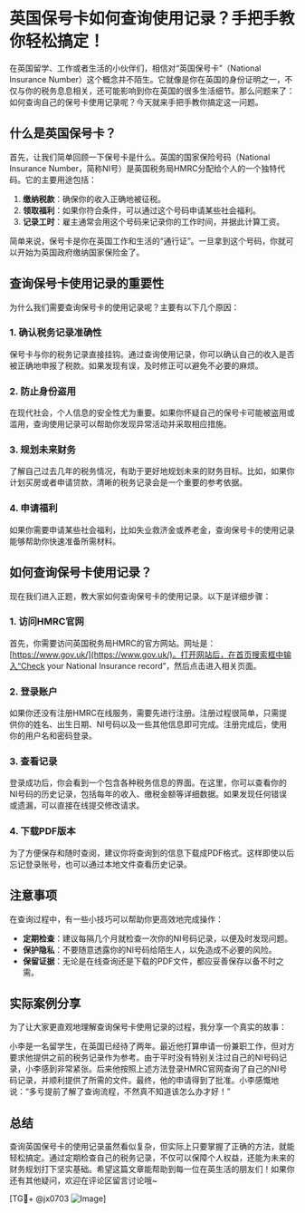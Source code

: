 # 英国保号卡如何查询使用记录？手把手教你轻松搞定！

在英国留学、工作或者生活的小伙伴们，相信对“英国保号卡”（National Insurance Number）这个概念并不陌生。它就像是你在英国的身份证明之一，不仅与你的税务息息相关，还可能影响到你在英国的很多生活细节。那么问题来了：如何查询自己的保号卡使用记录呢？今天就来手把手教你搞定这一问题。

## 什么是英国保号卡？

首先，让我们简单回顾一下保号卡是什么。英国的国家保险号码（National Insurance Number，简称NI号）是英国税务局HMRC分配给个人的一个独特代码。它的主要用途包括：

1. **缴纳税款**：确保你的收入正确地被征税。
2. **领取福利**：如果你符合条件，可以通过这个号码申请某些社会福利。
3. **记录工时**：雇主通常会用这个号码来记录你的工作时间，并据此计算工资。

简单来说，保号卡是你在英国工作和生活的“通行证”。一旦拿到这个号码，你就可以开始为英国政府缴纳国家保险金了。

## 查询保号卡使用记录的重要性

为什么我们需要查询保号卡的使用记录呢？主要有以下几个原因：

### 1. 确认税务记录准确性
保号卡与你的税务记录直接挂钩。通过查询使用记录，你可以确认自己的收入是否被正确地申报了税款。如果发现有误，及时修正可以避免不必要的麻烦。

### 2. 防止身份盗用
在现代社会，个人信息的安全性尤为重要。如果你怀疑自己的保号卡可能被盗用或滥用，查询使用记录可以帮助你发现异常活动并采取相应措施。

### 3. 规划未来财务
了解自己过去几年的税务情况，有助于更好地规划未来的财务目标。比如，如果你计划买房或者申请贷款，清晰的税务记录会是一个重要的参考依据。

### 4. 申请福利
如果你需要申请某些社会福利，比如失业救济金或养老金，查询保号卡的使用记录能够帮助你快速准备所需材料。

## 如何查询保号卡使用记录？

现在我们进入正题，教大家如何查询保号卡的使用记录。以下是详细步骤：

### 1. 访问HMRC官网
首先，你需要访问英国税务局HMRC的官方网站。网址是：[https://www.gov.uk/](https://www.gov.uk/)。打开网站后，在首页搜索框中输入“Check your National Insurance record”，然后点击进入相关页面。

### 2. 登录账户
如果你还没有注册HMRC在线服务，需要先进行注册。注册过程很简单，只需提供你的姓名、出生日期、NI号码以及一些其他信息即可完成。注册完成后，使用你的用户名和密码登录。

### 3. 查看记录
登录成功后，你会看到一个包含各种税务信息的界面。在这里，你可以查看你的NI号码的历史记录，包括每年的收入、缴税金额等详细数据。如果发现任何错误或遗漏，可以直接在线提交修改请求。

### 4. 下载PDF版本
为了方便保存和随时查阅，建议你将查询到的信息下载成PDF格式。这样即使以后忘记登录账号，也可以通过本地文件查看历史记录。

## 注意事项

在查询过程中，有一些小技巧可以帮助你更高效地完成操作：

- **定期检查**：建议每隔几个月就检查一次你的NI号码记录，以便及时发现问题。
- **保护隐私**：不要随意透露你的NI号码给陌生人，以免造成不必要的风险。
- **保留证据**：无论是在线查询还是下载的PDF文件，都应妥善保存以备不时之需。

## 实际案例分享

为了让大家更直观地理解查询保号卡使用记录的过程，我分享一个真实的故事：

小李是一名留学生，在英国已经待了两年。最近他打算申请一份兼职工作，但对方要求他提供之前的税务记录作为参考。由于平时没有特别关注过自己的NI号码记录，小李感到非常紧张。后来他按照上述方法登录HMRC官网查询了自己的NI号码记录，并顺利提供了所需的文件。最终，他的申请得到了批准。小李感慨地说：“多亏提前了解了查询流程，不然真不知道该怎么办才好！”

## 总结

查询英国保号卡的使用记录虽然看似复杂，但实际上只要掌握了正确的方法，就能轻松搞定。通过定期检查自己的税务记录，不仅可以保障个人权益，还能为未来的财务规划打下坚实基础。希望这篇文章能帮助到每一位在英生活的朋友们！如果你还有其他疑问，欢迎在评论区留言讨论哦~

[TG💪+ @jx0703 ![Image](https://github.com/user-attachments/assets/dbca1d08-cadb-493c-b0ec-ad6f7a83f270)]
